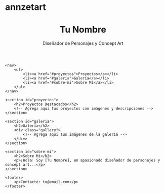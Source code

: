 # annzetart
<!DOCTYPE html>
<link rel="stylesheet" href="stile.css">
<html lang="es">
<head>
    <meta charset="UTF-8">
    <meta name="viewport" content="width=device-width, initial-scale=1.0">
    <link rel="stylesheet" href="styles.css">
    <title>Tu Portafolio</title>
</head>
<body>
    <header>
        <h1>Tu Nombre</h1>
        <p>Diseñador de Personajes y Concept Art</p>
    </header>

    <nav>
        <ul>
            <li><a href="#proyectos">Proyectos</a></li>
            <li><a href="#galeria">Galería</a></li>
            <li><a href="#sobre-mi">Sobre Mí</a></li>
        </ul>
    </nav>

    <section id="proyectos">
        <h2>Proyectos Destacados</h2>
        <!-- Agrega aquí tus proyectos con imágenes y descripciones -->
    </section>

    <section id="galeria">
        <h2>Galería</h2>
        <div class="gallery">
            <!-- Agrega aquí tus imágenes de la galería -->
        </div>
    </section>

    <section id="sobre-mi">
        <h2>Sobre Mí</h2>
        <p>¡Hola! Soy [Tu Nombre], un apasionado diseñador de personajes y concept art...</p>
    </section>

    <footer>
        <p>Contacto: tu@email.com</p>
    </footer>
</body>
</html>

